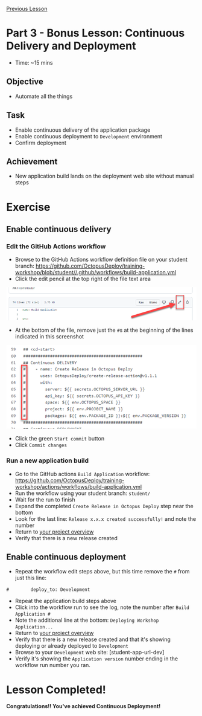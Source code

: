 [Previous Lesson](part-2-student-demos.md)

# Part 3 - Bonus Lesson: Continuous Delivery and Deployment
- Time: ~15 mins

## Objective
- Automate all the things

## Task
- Enable continuous delivery of the application package
- Enable continuous deployment to `Development` environment
- Confirm deployment

## Achievement
- New application build lands on the deployment web site without manual steps

# Exercise

## Enable continuous delivery

### Edit the GitHub Actions workflow
- Browse to the GitHub Actions workflow definition file on your student branch: https://github.com/OctopusDeploy/training-workshop/blob/student//.github/workflows/build-application.yml
- Click the edit pencil at the top right of the file text area

![](assets/3-b/file-edit.png)

- At the bottom of the file, remove just the `#`s at the beginning of the lines indicated in this screenshot

![](assets/3-b/remove-condel-comments.png)

- Click the green `Start commit` button
- Click `Commit changes`

### Run a new application build
- Go to the GitHub actions `Build Application` workflow: https://github.com/OctopusDeploy/training-workshop/actions/workflows/build-application.yml
- Run the workflow using your student branch: `student/`
- Wait for the run to finish
- Expand the completed `Create Release in Octopus Deploy` step near the bottom
- Look for the last line: `Release x.x.x created successfully!` and note the number
- Return to [your project overview](https://octopus-training.octopus.app/app#//projects/workshop-application/deployments)
- Verify that there is a new release created

## Enable continuous deployment

- Repeat the workflow edit steps above, but this time remove the `#` from just this line:
```
#        deploy_to: Development
```
- Repeat the application build steps above
- Click into the workflow run to see the log, note the number after `Build Application #`
- Note the additional line at the bottom: `Deploying Workshop Application...`
- Return to [your project overview](https://octopus-training.octopus.app/app#//projects/workshop-application/deployments)
- Verify that there is a new release created and that it's showing deploying or already deployed to `Development`
- Browse to your `Development` web site: [student-app-url-dev]
- Verify it's showing the `Application version` number ending in the workflow run number you ran.

# Lesson Completed!
**Congratulations!! You've achieved Continuous Deployment!**
